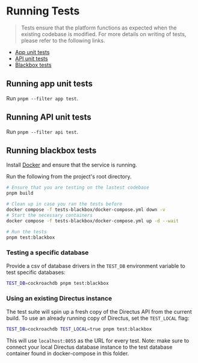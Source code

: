 # Running Tests

> Tests ensure that the platform functions as expected when the existing codebase is modified. For more details on
> writing of tests, please refer to the following links.

- [App unit tests](/contributing/tests/app-unit-tests)
- [API unit tests](/contributing/tests/api-unit-tests)
- [Blackbox tests](/contributing/tests/blackbox-tests)

## Running app unit tests

Run `pnpm --filter app test`.

## Running API unit tests

Run `pnpm --filter api test`.

## Running blackbox tests

Install [Docker](https://docs.docker.com/get-docker/) and ensure that the service is running.

Run the following from the project's root directory.

```bash
# Ensure that you are testing on the lastest codebase
pnpm build

# Clean up in case you ran the tests before
docker compose -f tests-blackbox/docker-compose.yml down -v
# Start the necessary containers
docker compose -f tests-blackbox/docker-compose.yml up -d --wait

# Run the tests
pnpm test:blackbox
```

### Testing a specific database

Provide a csv of database drivers in the `TEST_DB` environment variable to test specific databases:

```bash
TEST_DB=cockroachdb pnpm test:blackbox
```

### Using an existing Directus instance

The test suite will spin up a fresh copy of the Directus API from the current build. To use an already running copy of
Directus, set the `TEST_LOCAL` flag:

```bash
TEST_DB=cockroachdb TEST_LOCAL=true pnpm test:blackbox
```

This will use `localhost:8055` as the URL for every test. Note: make sure to connect your local Directus database
instance to the test database container found in docker-compose in this folder.
